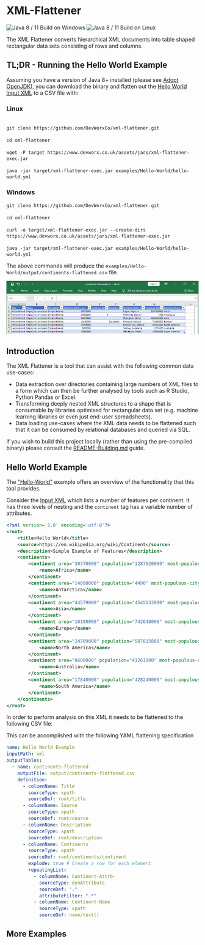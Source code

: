 # XML-Flattener

![Java 8 / 11 Build on Windows](https://github.com/DevWorxCo/xml-flattener/workflows/Java%208%20/%2011%20Build%20on%20Windows/badge.svg)
![Java 8 / 11 Build on Linux](https://github.com/DevWorxCo/xml-flattener/workflows/Java%208%20/%2011%20Build%20on%20Linux/badge.svg)

The XML Flattener converts hierarchical XML documents into table shaped rectangular data sets consisting of rows and columns. 

## TL;DR - Running the Hello World Example

Assuming you have a version of Java 8+ installed (please see [Adopt OpenJDK](https://adoptopenjdk.net/)), you can download the binary and flatten out the [Hello World Input XML](examples/Hello-World/xml/input-01.xml) to a CSV file with:

### Linux
```

git clone https://github.com/DevWorxCo/xml-flattener.git

cd xml-flattener

wget -P target https://www.devworx.co.uk/assets/jars/xml-flattener-exec.jar

java -jar target/xml-flattener-exec.jar examples/Hello-World/hello-world.yml
```
### Windows
```
git clone https://github.com/DevWorxCo/xml-flattener.git

cd xml-flattener

curl -o target/xml-flattener-exec.jar --create-dirs https://www.devworx.co.uk/assets/jars/xml-flattener-exec.jar

java -jar target/xml-flattener-exec.jar examples/Hello-World/hello-world.yml
```

The above commands will produce the `examples/Hello-World/output/continents-flattened.csv` file. 

![Alt text](flattened-csv-hello-world.png?raw=true "Output CSV Example")

## Introduction

The XML Flattener is a tool that can assist with the following common data use-cases:

* Data extraction over directories containing large numbers of XML files to a form which can then be further analysed by tools such as R Studio, Python Pandas or Excel.
* Transforming deeply nested XML structures to a shape that is consumable by libraries optimised for rectangular data set (e.g. machine learning libraries or even just end-user spreadsheets).
* Data loading use-cases where the XML data needs to be flattened such that it can be consumed by relational databases and queried via SQL.

If you wish to build this project locally (rather than using the pre-compiled binary) please consult the [README-Building.md](README-Building.md) guide.

## Hello World Example

The ["Hello-World"](examples/Hello-World/README.md) example offers an overview of the functionality that this tool provides. 

Consider the [Input XML](examples/Hello-World/xml/input-01.xml) which lists a number of features per continent. It has three levels of nesting and the `continent` tag has a variable number of attributes.
 
```xml
<?xml version='1.0' encoding='utf-8'?>
<root>
    <title>Hello World</title>
    <source>https://en.wikipedia.org/wiki/Continent</source>
    <description>Simple Example of Features</description>
    <continents>
        <continent area="30370000" population="1287920000" most-populous-city="Lagos, Nigeria">
            <name>Africa</name>
        </continent>
        <continent area="14000000" population="4490" most-populous-city="McMurdo Station" countries="0">
            <name>Antarctica</name>
        </continent>
        <continent area="44579000" population="4545133000" most-populous-city="Shanghai, China">
            <name>Asia</name>
        </continent>
        <continent area="10180000" population="742648000" most-populous-city="Moscow, Russia" demonym="European">
            <name>Europe</name>
        </continent>
        <continent area="24709000" population="587615000" most-populous-city="Mexico City, Mexico">
            <name>North America</name>
        </continent>
        <continent area="8600000" population="41261000" most-populous-city="Sydney, Australia">
            <name>Australia</name>
        </continent>
        <continent area="17840000" population="428240000" most-populous-city="São Paulo, Brazil">
            <name>South America</name>
        </continent>
    </continents>
</root>
```

In order to perform analysis on this XML it needs to be flattened to the following CSV file:

This can be accomplished with the following YAML flattening specification

```.yaml
name: Hello World Example
inputPath: xml
outputTables:
  - name: continents-flattened
    outputFile: output/continents-flattened.csv
    definition:
      - columnName: Title
        sourceType: xpath
        sourceDef: root/title
      - columnName: Source
        sourceType: xpath
        sourceDef: root/source
      - columnName: Description
        sourceType: xpath
        sourceDef: root/description
      - columnName: Continents
        sourceType: xpath
        sourceDef: root/continents/continent
        explode: true # Create a row for each element
        repeatingList:
          - columnName: Continent-Attrb-
            sourceType: dynAttribute
            sourceDef: "."
            attributeFilter: ".*"
          - columnName: Continent-Name
            sourceType: xpath
            sourceDef: name/text()
```

## More Examples
